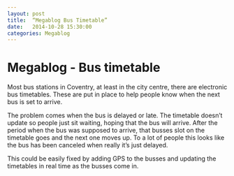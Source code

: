 ```yaml
---
layout: post
title:  “Megablog Bus Timetable”
date:   2014-10-28 15:30:00
categories: Megablog
---
```


# Megablog - Bus timetable
Most bus stations in Coventry, at least in the city centre, there are electronic bus timetables. These are put in place to help people know when the next bus is set to arrive.

The problem comes when the bus is delayed or late. The timetable doesn’t update so people just sit waiting, hoping that the bus will arrive. After the period when the bus was supposed to arrive, that busses slot on the timetable goes and the next one moves up. To a lot of people this looks like the bus has been canceled when really it’s just delayed.

This could be easily fixed by adding GPS to the busses and updating the timetables in real time as the busses come in. 